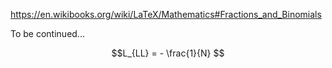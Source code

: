 https://en.wikibooks.org/wiki/LaTeX/Mathematics#Fractions_and_Binomials

To be continued... 

$$L_{LL} = - \frac{1}{N} $$
